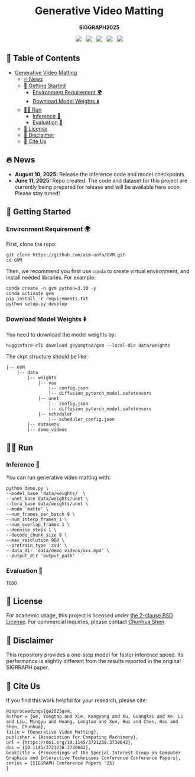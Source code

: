 <div align="center">
<div style="text-align: center;">
    <h1>Generative Video Matting</h1>
</div>

**SIGGRAPH2025**

<p align="center">
<a href='https://yongtaoge.github.io/project/gvm'><img src='https://img.shields.io/badge/Project-Page-Green'></a> &nbsp;
<a href="https://dl.acm.org/doi/10.1145/3721238.3730642"><img src="https://img.shields.io/badge/arXiv-2508.05639-b31b1b.svg"></a> &nbsp;
<a href="https://github.com/aim-uofa/GVM"><img src="https://img.shields.io/badge/GitHub-Code-black?logo=github"></a> &nbsp;
<a href='https://huggingface.co/datasets/geyongtao/video_matting'><img src='https://img.shields.io/badge/%F0%9F%A4%97%20Hugging%20Face-Dataset-blue'></a> &nbsp;
<a href="https://huggingface.co/geyongtao/gvm"><img src="https://img.shields.io/badge/%F0%9F%A4%97%20Hugging%20Face-Model-blue"></a>
</p>

</div>


##  📖 Table of Contents

- [Generative Video Matting](#-generative-video-matting)
  - [🔥 News](#-news)
  - [🚀 Getting Started](#-getting-started)
    - [Environment Requirement 🌍](#environment-requirement-)
    - [Download Model Weights ⬇️](#download-️model-weights-)
  - [🏃🏼 Run](#-run)
    - [Inference 📜](#inference-)
    - [Evaluation 📏](#evaluation-)
  - [🎫 License](#-license)
  - [📢 Disclaimer](#-disclaimer)
  - [🤝 Cite Us](#-cite-us)

## 🔥 News
- **August 10, 2025:** Release the inference code and model checkpoints.
- **June 11, 2025:** Repo created. The code and dataset for this project are currently being prepared for release and will be available here soon. Please stay tuned!


## 🚀 Getting Started

### Environment Requirement 🌍

First, clone the repo:

```
git clone https://github.com/aim-uofa/GVM.git
cd GVM
```

Then, we recommend you first use `conda` to create virtual environment, and install needed libraries. For example:

```
conda create -n gvm python=3.10 -y
conda activate gvm
pip install -r requirements.txt
python setup.py develop
```

### Download Model Weights ⬇️

You need to download the model weights by:

```
hugginface-cli download geyongtao/gvm --local-dir data/weights
```

The ckpt structure should be like:

```
|-- GVM    
    |-- data
        |-- weights
            |-- vae
                |-- config.json
                |-- diffusion_pytorch_model.safetensors
            |-- unet
                |-- config.json
                |-- diffusion_pytorch_model.safetensors
            |-- scheduler
                |-- scheduler_config.json  
        |-- datasets
        |-- demo_videos
```



## 🏃🏼 Run

### Inference 📜

You can run generative video matting with:

```
python demo.py \
--model_base 'data/weights/' \
--unet_base data/weights/unet \
--lora_base data/weights/unet \
--mode 'matte' \
--num_frames_per_batch 8 \
--num_interp_frames 1 \
--num_overlap_frames 1 \
--denoise_steps 1 \
--decode_chunk_size 8 \
--max_resolution 960 \
--pretrain_type 'svd' \
--data_dir 'data/demo_videos/xxx.mp4' \
--output_dir 'output_path'
```


### Evaluation 📏

```
TODO
```


## 🎫 License

For academic usage, this project is licensed under [the 2-clause BSD License](LICENSE). For commercial inquiries, please contact [Chunhua Shen](mailto:chhshen@gmail.com).


## 📢 Disclaimer

This repository provides a one-step model for faster inference speed. Its performance is slightly different from the results reported in the original SIGRRAPH paper.

## 🤝 Cite Us

If you find this work helpful for your research, please cite:
```
@inproceedings{ge2025gvm,
author = {Ge, Yongtao and Xie, Kangyang and Xu, Guangkai and Ke, Li and Liu, Mingyu and Huang, Longtao and Xue, Hui and Chen, Hao and Shen, Chunhua},
title = {Generative Video Matting},
publisher = {Association for Computing Machinery},
url = {https://doi.org/10.1145/3721238.3730642},
doi = {10.1145/3721238.3730642},
booktitle = {Proceedings of the Special Interest Group on Computer Graphics and Interactive Techniques Conference Conference Papers},
series = {SIGGRAPH Conference Papers '25}
}
```